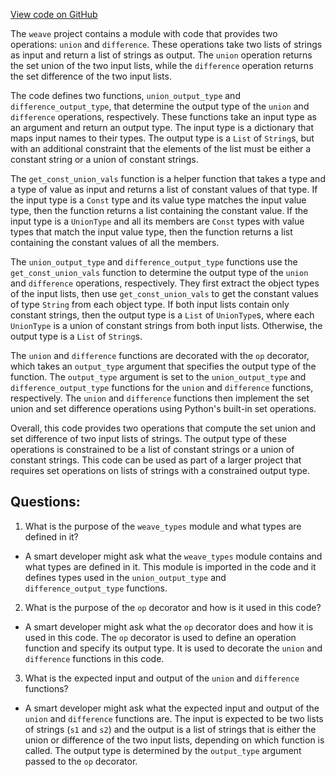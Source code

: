 [View code on GitHub](https://github.com/wandb/weave/weave/ops_primitives/set_.py)

The `weave` project contains a module with code that provides two operations: `union` and `difference`. These operations take two lists of strings as input and return a list of strings as output. The `union` operation returns the set union of the two input lists, while the `difference` operation returns the set difference of the two input lists.

The code defines two functions, `union_output_type` and `difference_output_type`, that determine the output type of the `union` and `difference` operations, respectively. These functions take an input type as an argument and return an output type. The input type is a dictionary that maps input names to their types. The output type is a `List` of `String`s, but with an additional constraint that the elements of the list must be either a constant string or a union of constant strings.

The `get_const_union_vals` function is a helper function that takes a type and a type of value as input and returns a list of constant values of that type. If the input type is a `Const` type and its value type matches the input value type, then the function returns a list containing the constant value. If the input type is a `UnionType` and all its members are `Const` types with value types that match the input value type, then the function returns a list containing the constant values of all the members.

The `union_output_type` and `difference_output_type` functions use the `get_const_union_vals` function to determine the output type of the `union` and `difference` operations, respectively. They first extract the object types of the input lists, then use `get_const_union_vals` to get the constant values of type `String` from each object type. If both input lists contain only constant strings, then the output type is a `List` of `UnionType`s, where each `UnionType` is a union of constant strings from both input lists. Otherwise, the output type is a `List` of `String`s.

The `union` and `difference` functions are decorated with the `op` decorator, which takes an `output_type` argument that specifies the output type of the function. The `output_type` argument is set to the `union_output_type` and `difference_output_type` functions for the `union` and `difference` functions, respectively. The `union` and `difference` functions then implement the set union and set difference operations using Python's built-in set operations.

Overall, this code provides two operations that compute the set union and set difference of two input lists of strings. The output type of these operations is constrained to be a list of constant strings or a union of constant strings. This code can be used as part of a larger project that requires set operations on lists of strings with a constrained output type.
## Questions: 
 1. What is the purpose of the `weave_types` module and what types are defined in it?
- A smart developer might ask what the `weave_types` module contains and what types are defined in it. This module is imported in the code and it defines types used in the `union_output_type` and `difference_output_type` functions.

2. What is the purpose of the `op` decorator and how is it used in this code?
- A smart developer might ask what the `op` decorator does and how it is used in this code. The `op` decorator is used to define an operation function and specify its output type. It is used to decorate the `union` and `difference` functions in this code.

3. What is the expected input and output of the `union` and `difference` functions?
- A smart developer might ask what the expected input and output of the `union` and `difference` functions are. The input is expected to be two lists of strings (`s1` and `s2`) and the output is a list of strings that is either the union or difference of the two input lists, depending on which function is called. The output type is determined by the `output_type` argument passed to the `op` decorator.